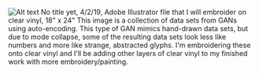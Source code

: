 ![Alt text](Documents/M3t4Media/hmwk/In_Progress.jpg?raw=true "In Progress")
No title yet, 4/2/19, Adobe Illustrator file that I will embroider on clear vinyl, 18" x 24"
This image is a collection of data sets from GANs using auto-encoding. This type of GAN mimics hand-drawn data sets, but due to mode collapse, some of the resulting data sets look less like numbers and more like strange, abstracted glyphs. I'm embroidering these onto clear vinyl and I'll be adding other layers of clear vinyl to my finished work with more embroidery/painting.
